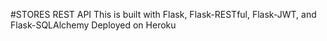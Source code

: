 #STORES REST API
This is built with Flask, Flask-RESTful, Flask-JWT, and Flask-SQLAlchemy
 Deployed on Heroku
